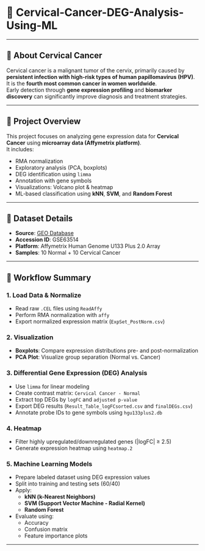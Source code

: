 # 🧬 Cervical-Cancer-DEG-Analysis-Using-ML

---

## 🧠 About Cervical Cancer

Cervical cancer is a malignant tumor of the cervix, primarily caused by **persistent infection with high-risk types of human papillomavirus (HPV)**. It is the **fourth most common cancer in women worldwide**.  
Early detection through **gene expression profiling** and **biomarker discovery** can significantly improve diagnosis and treatment strategies.

---

## 🎯 Project Overview

This project focuses on analyzing gene expression data for **Cervical Cancer** using **microarray data (Affymetrix platform)**.  
It includes:

- RMA normalization  
- Exploratory analysis (PCA, boxplots)  
- DEG identification using `limma`  
- Annotation with gene symbols  
- Visualizations: Volcano plot & heatmap  
- ML-based classification using **kNN**, **SVM**, and **Random Forest**

---

## 📂 Dataset Details

- **Source**: [GEO Database](https://www.ncbi.nlm.nih.gov/geo/query/acc.cgi?acc=GSE63514)  
- **Accession ID**: GSE63514  
- **Platform**: Affymetrix Human Genome U133 Plus 2.0 Array  
- **Samples**: 10 Normal + 10 Cervical Cancer

---

## 🚀 Workflow Summary

### 1. Load Data & Normalize
- Read raw `.CEL` files using `ReadAffy`
- Perform RMA normalization with `affy`
- Export normalized expression matrix (`ExpSet_PostNorm.csv`)

### 2. Visualization
- **Boxplots**: Compare expression distributions pre- and post-normalization
- **PCA Plot**: Visualize group separation (Normal vs. Cancer)

### 3. Differential Gene Expression (DEG) Analysis
- Use `limma` for linear modeling
- Create contrast matrix: `Cervical Cancer - Normal`
- Extract top DEGs by `logFC` and `adjusted p-value`
- Export DEG results (`Result_Table_logFCsorted.csv` and `finalDEGs.csv`)
- Annotate probe IDs to gene symbols using `hgu133plus2.db`

### 4. Heatmap
- Filter highly upregulated/downregulated genes (|logFC| ≥ 2.5)
- Generate expression heatmap using `heatmap.2`

### 5. Machine Learning Models
- Prepare labeled dataset using DEG expression values
- Split into training and testing sets (60/40)
- Apply:
  - **kNN (k-Nearest Neighbors)**
  - **SVM (Support Vector Machine - Radial Kernel)**
  - **Random Forest**
- Evaluate using:
  - Accuracy
  - Confusion matrix
  - Feature importance plots

---
